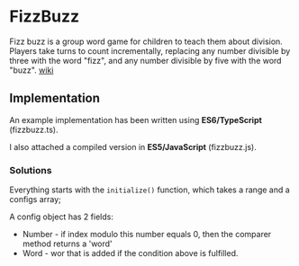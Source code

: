 # FizzBuzz

Fizz buzz is a group word game for children to teach them about division.
Players take turns to count incrementally, replacing any number divisible by three with the word "fizz", and any number divisible by five with the word "buzz".
[wiki](https://en.wikipedia.org/wiki/Fizz_buzz)

## Implementation

An example implementation has been written using **ES6/TypeScript** (fizzbuzz.ts).

I also attached a compiled version in **ES5/JavaScript** (fizzbuzz.js).

### Solutions

Everything starts with the `initialize()` function, which takes a range and a configs array;

A config object has 2 fields:
 * Number - if index modulo this number equals 0, then the comparer method returns a 'word'
 * Word - wor that is added if the condition above is fulfilled.
